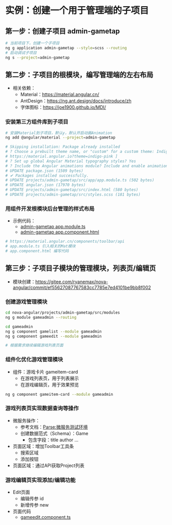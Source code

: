 # 实例：创建一个用于管理端的子项目
## 第一步：创建子项目 admin-gametap
``` sh
# 当前项目下，创建一个子项目
ng g application admin-gametap --style=scss --routing
# 启动调试子项目
ng s --project=admin-gametap
```

## 第二步：子项目的根模块，编写管理端的左右布局
- 相关依赖：
    - Material：https://material.angular.cn/
    - AntDesign：https://ng.ant.design/docs/introduce/zh
    - 字体图标：https://joe1900.github.io/MDI/

### 安装第三方组件库到子项目
``` sh
# 安装Material到子项目，默认y，默认开启动画Animation
ng add @angular/material --project=admin-gametap

# Skipping installation: Package already installed
# ? Choose a prebuilt theme name, or "custom" for a custom theme: Indigo/Pink        [ Preview:                                            
# https://material.angular.io?theme=indigo-pink ]                                                                                          
# ? Set up global Angular Material typography styles? Yes
# ? Include the Angular animations module? Include and enable animations
# UPDATE package.json (1509 bytes)
# ✔ Packages installed successfully.
# UPDATE projects/admin-gametap/src/app/app.module.ts (502 bytes)
# UPDATE angular.json (17970 bytes)
# UPDATE projects/admin-gametap/src/index.html (580 bytes)
# UPDATE projects/admin-gametap/src/styles.scss (181 bytes)
```

### 用组件开发根模块后台管理的样式布局
- 示例代码：
    - [admin-gametap app.module.ts](../../projects/admin-gametap/src/app/app.module.ts)
    - [admin-gametap app.component.html](../../projects/admin-gametap/src/app/app.component.html)
``` sh 
# https://material.angular.cn/components/toolbar/api
# app.module.ts 引入相关的Mat模块
# app.component.html 编写代码
```

## 第三步：子项目子模块的管理模块，列表页/编辑页
- 模块创建：https://gitee.com/ryanemax/nova-angular/commit/ef55627087767583cc7785e7ed4101be9bb8f002

### 创建游戏管理模块
``` sh
cd nova-angular/projects/admin-gametap/src/modules
ng g module gameadmin --routing

cd gameadmin
ng g component gamelist --module gameadmin
ng g component gameedit --module gameadmin

# 根据需求继续编辑游戏列表页面

```

### 组件化优化游戏管理模块
- 组件：游戏卡片 gameitem-card
    - 在游戏列表页，用于列表展示
    - 在游戏编辑页，用于效果预览
``` sh
ng g component gameitem-card --module gameadmin
```

### 游戏列表页实现数据查询等操作
- 微服务操作：
    - 参考文档：[Parse:微服务测试环境](/docs/backend/parse.md)
    - 创建数据范式（Schema）：Game
        - 包含字段：title author ...
- 页面区域：增加Toolbar工具条
    - 搜索区域
    - 添加按钮
- 页面区域：通过API获取Project列表

### 游戏编辑页实现添加/编辑功能
- Edit页面 
    - 编辑传参 id
    - 新增传参 new
- 页面代码
    - [gameedit.component.ts](/projects/admin-gametap/src/modules/gameadmin/gameedit/gameedit.component.ts)
